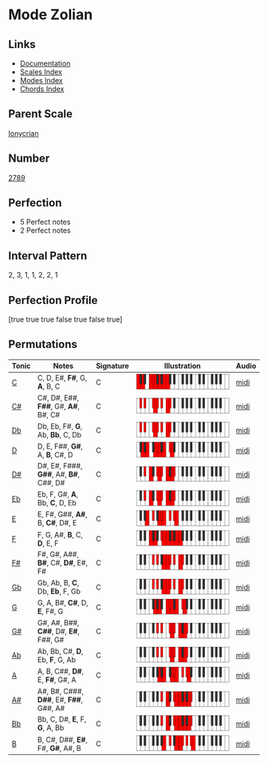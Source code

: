 # Mode Zolian

## Links

- [Documentation](index.md)
- [Scales Index](Scales.md)
- [Modes Index](Modes.md)
- [Chords Index](Chords.md)

## Parent Scale

[Ionycrian](ScaleIonycrian.md)

## Number

[2789](https://ianring.com/musictheory/scales/2789)

## Perfection

- 5 Perfect notes
- 2 Perfect notes

## Interval Pattern

2, 3, 1, 1, 2, 2, 1

## Perfection Profile

[true true true false true false true]

## Permutations

| Tonic | Notes | Signature | Illustration | Audio |
|-------|-------|-----------|--------------|-------|
| [C](ModeCNaturalZolian.md) | C, D, E#, **F#**, G, **A**, B, C | C | ![CNaturalZolian](ModeCNaturalZolian.png) | [midi](https://github.com/edipermadi/music/blob/main/docs/ModeCNaturalZolian.mid?raw=true) |
| [C#](ModeCSharpZolian.md) | C#, D#, E##, **F##**, G#, **A#**, B#, C# | C | ![CSharpZolian](ModeCSharpZolian.png) | [midi](https://github.com/edipermadi/music/blob/main/docs/ModeCSharpZolian.mid?raw=true) |
| [Db](ModeDFlatZolian.md) | Db, Eb, F#, **G**, Ab, **Bb**, C, Db | C | ![DFlatZolian](ModeDFlatZolian.png) | [midi](https://github.com/edipermadi/music/blob/main/docs/ModeDFlatZolian.mid?raw=true) |
| [D](ModeDNaturalZolian.md) | D, E, F##, **G#**, A, **B**, C#, D | C | ![DNaturalZolian](ModeDNaturalZolian.png) | [midi](https://github.com/edipermadi/music/blob/main/docs/ModeDNaturalZolian.mid?raw=true) |
| [D#](ModeDSharpZolian.md) | D#, E#, F###, **G##**, A#, **B#**, C##, D# | C | ![DSharpZolian](ModeDSharpZolian.png) | [midi](https://github.com/edipermadi/music/blob/main/docs/ModeDSharpZolian.mid?raw=true) |
| [Eb](ModeEFlatZolian.md) | Eb, F, G#, **A**, Bb, **C**, D, Eb | C | ![EFlatZolian](ModeEFlatZolian.png) | [midi](https://github.com/edipermadi/music/blob/main/docs/ModeEFlatZolian.mid?raw=true) |
| [E](ModeENaturalZolian.md) | E, F#, G##, **A#**, B, **C#**, D#, E | C | ![ENaturalZolian](ModeENaturalZolian.png) | [midi](https://github.com/edipermadi/music/blob/main/docs/ModeENaturalZolian.mid?raw=true) |
| [F](ModeFNaturalZolian.md) | F, G, A#, **B**, C, **D**, E, F | C | ![FNaturalZolian](ModeFNaturalZolian.png) | [midi](https://github.com/edipermadi/music/blob/main/docs/ModeFNaturalZolian.mid?raw=true) |
| [F#](ModeFSharpZolian.md) | F#, G#, A##, **B#**, C#, **D#**, E#, F# | C | ![FSharpZolian](ModeFSharpZolian.png) | [midi](https://github.com/edipermadi/music/blob/main/docs/ModeFSharpZolian.mid?raw=true) |
| [Gb](ModeGFlatZolian.md) | Gb, Ab, B, **C**, Db, **Eb**, F, Gb | C | ![GFlatZolian](ModeGFlatZolian.png) | [midi](https://github.com/edipermadi/music/blob/main/docs/ModeGFlatZolian.mid?raw=true) |
| [G](ModeGNaturalZolian.md) | G, A, B#, **C#**, D, **E**, F#, G | C | ![GNaturalZolian](ModeGNaturalZolian.png) | [midi](https://github.com/edipermadi/music/blob/main/docs/ModeGNaturalZolian.mid?raw=true) |
| [G#](ModeGSharpZolian.md) | G#, A#, B##, **C##**, D#, **E#**, F##, G# | C | ![GSharpZolian](ModeGSharpZolian.png) | [midi](https://github.com/edipermadi/music/blob/main/docs/ModeGSharpZolian.mid?raw=true) |
| [Ab](ModeAFlatZolian.md) | Ab, Bb, C#, **D**, Eb, **F**, G, Ab | C | ![AFlatZolian](ModeAFlatZolian.png) | [midi](https://github.com/edipermadi/music/blob/main/docs/ModeAFlatZolian.mid?raw=true) |
| [A](ModeANaturalZolian.md) | A, B, C##, **D#**, E, **F#**, G#, A | C | ![ANaturalZolian](ModeANaturalZolian.png) | [midi](https://github.com/edipermadi/music/blob/main/docs/ModeANaturalZolian.mid?raw=true) |
| [A#](ModeASharpZolian.md) | A#, B#, C###, **D##**, E#, **F##**, G##, A# | C | ![ASharpZolian](ModeASharpZolian.png) | [midi](https://github.com/edipermadi/music/blob/main/docs/ModeASharpZolian.mid?raw=true) |
| [Bb](ModeBFlatZolian.md) | Bb, C, D#, **E**, F, **G**, A, Bb | C | ![BFlatZolian](ModeBFlatZolian.png) | [midi](https://github.com/edipermadi/music/blob/main/docs/ModeBFlatZolian.mid?raw=true) |
| [B](ModeBNaturalZolian.md) | B, C#, D##, **E#**, F#, **G#**, A#, B | C | ![BNaturalZolian](ModeBNaturalZolian.png) | [midi](https://github.com/edipermadi/music/blob/main/docs/ModeBNaturalZolian.mid?raw=true) |
